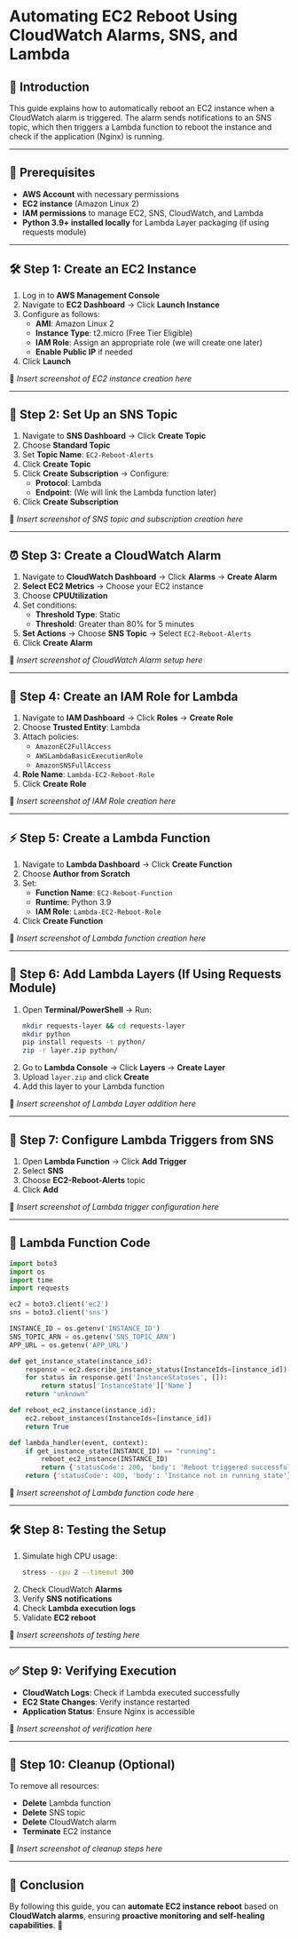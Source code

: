 # Automating EC2 Reboot Using CloudWatch Alarms, SNS, and Lambda

## 📌 Introduction
This guide explains how to automatically reboot an EC2 instance when a CloudWatch alarm is triggered. The alarm sends notifications to an SNS topic, which then triggers a Lambda function to reboot the instance and check if the application (Nginx) is running.

---

## 🔧 Prerequisites
- **AWS Account** with necessary permissions
- **EC2 instance** (Amazon Linux 2)
- **IAM permissions** to manage EC2, SNS, CloudWatch, and Lambda
- **Python 3.9+ installed locally** for Lambda Layer packaging (if using requests module)

---

## 🛠 Step 1: Create an EC2 Instance
1. Log in to **AWS Management Console**
2. Navigate to **EC2 Dashboard** → Click **Launch Instance**
3. Configure as follows:
   - **AMI**: Amazon Linux 2
   - **Instance Type**: t2.micro (Free Tier Eligible)
   - **IAM Role**: Assign an appropriate role (we will create one later)
   - **Enable Public IP** if needed
4. Click **Launch**

📸 *Insert screenshot of EC2 instance creation here*

---

## 🔔 Step 2: Set Up an SNS Topic
1. Navigate to **SNS Dashboard** → Click **Create Topic**
2. Choose **Standard Topic**
3. Set **Topic Name**: `EC2-Reboot-Alerts`
4. Click **Create Topic**
5. Click **Create Subscription** → Configure:
   - **Protocol**: Lambda
   - **Endpoint**: (We will link the Lambda function later)
6. Click **Create Subscription**

📸 *Insert screenshot of SNS topic and subscription creation here*

---

## ⏰ Step 3: Create a CloudWatch Alarm
1. Navigate to **CloudWatch Dashboard** → Click **Alarms** → **Create Alarm**
2. **Select EC2 Metrics** → Choose your EC2 instance
3. Choose **CPUUtilization**
4. Set conditions:
   - **Threshold Type**: Static
   - **Threshold**: Greater than 80% for 5 minutes
5. **Set Actions** → Choose **SNS Topic** → Select `EC2-Reboot-Alerts`
6. Click **Create Alarm**

📸 *Insert screenshot of CloudWatch Alarm setup here*

---

## 🔑 Step 4: Create an IAM Role for Lambda
1. Navigate to **IAM Dashboard** → Click **Roles** → **Create Role**
2. Choose **Trusted Entity**: Lambda
3. Attach policies:
   - `AmazonEC2FullAccess`
   - `AWSLambdaBasicExecutionRole`
   - `AmazonSNSFullAccess`
4. **Role Name**: `Lambda-EC2-Reboot-Role`
5. Click **Create Role**

📸 *Insert screenshot of IAM Role creation here*

---

## ⚡ Step 5: Create a Lambda Function
1. Navigate to **Lambda Dashboard** → Click **Create Function**
2. Choose **Author from Scratch**
3. Set:
   - **Function Name**: `EC2-Reboot-Function`
   - **Runtime**: Python 3.9
   - **IAM Role**: `Lambda-EC2-Reboot-Role`
4. Click **Create Function**

📸 *Insert screenshot of Lambda function creation here*

---

## 📂 Step 6: Add Lambda Layers (If Using Requests Module)
1. Open **Terminal/PowerShell** → Run:
   ```sh
   mkdir requests-layer && cd requests-layer
   mkdir python
   pip install requests -t python/
   zip -r layer.zip python/
   ```
2. Go to **Lambda Console** → Click **Layers** → **Create Layer**
3. Upload `layer.zip` and click **Create**
4. Add this layer to your Lambda function

📸 *Insert screenshot of Lambda Layer addition here*

---

## 🔁 Step 7: Configure Lambda Triggers from SNS
1. Open **Lambda Function** → Click **Add Trigger**
2. Select **SNS**
3. Choose **EC2-Reboot-Alerts** topic
4. Click **Add**

📸 *Insert screenshot of Lambda trigger configuration here*

---

## 📝 Lambda Function Code
```python
import boto3
import os
import time
import requests

ec2 = boto3.client('ec2')
sns = boto3.client('sns')

INSTANCE_ID = os.getenv('INSTANCE_ID')
SNS_TOPIC_ARN = os.getenv('SNS_TOPIC_ARN')
APP_URL = os.getenv('APP_URL')

def get_instance_state(instance_id):
    response = ec2.describe_instance_status(InstanceIds=[instance_id])
    for status in response.get('InstanceStatuses', []):
        return status['InstanceState']['Name']
    return "unknown"

def reboot_ec2_instance(instance_id):
    ec2.reboot_instances(InstanceIds=[instance_id])
    return True

def lambda_handler(event, context):
    if get_instance_state(INSTANCE_ID) == "running":
        reboot_ec2_instance(INSTANCE_ID)
        return {'statusCode': 200, 'body': 'Reboot triggered successfully'}
    return {'statusCode': 400, 'body': 'Instance not in running state'}
```
📸 *Insert screenshot of Lambda function code here*

---

## 🛠 Step 8: Testing the Setup
1. Simulate high CPU usage:
   ```sh
   stress --cpu 2 --timeout 300
   ```
2. Check CloudWatch **Alarms**
3. Verify **SNS notifications**
4. Check **Lambda execution logs**
5. Validate **EC2 reboot**

📸 *Insert screenshots of testing here*

---

## ✅ Step 9: Verifying Execution
- **CloudWatch Logs**: Check if Lambda executed successfully
- **EC2 State Changes**: Verify instance restarted
- **Application Status**: Ensure Nginx is accessible

📸 *Insert screenshot of verification here*

---

## 🧹 Step 10: Cleanup (Optional)
To remove all resources:
- **Delete** Lambda function
- **Delete** SNS topic
- **Delete** CloudWatch alarm
- **Terminate** EC2 instance

📸 *Insert screenshot of cleanup steps here*

---

## 🎯 Conclusion
By following this guide, you can **automate EC2 instance reboot** based on **CloudWatch alarms**, ensuring **proactive monitoring and self-healing capabilities**. 🚀
